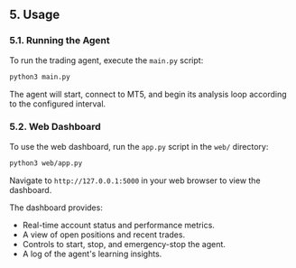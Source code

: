 ## 5. Usage

### 5.1. Running the Agent

To run the trading agent, execute the `main.py` script:

```bash
python3 main.py
```

The agent will start, connect to MT5, and begin its analysis loop according to the configured interval.

### 5.2. Web Dashboard

To use the web dashboard, run the `app.py` script in the `web/` directory:

```bash
python3 web/app.py
```

Navigate to `http://127.0.0.1:5000` in your web browser to view the dashboard.

The dashboard provides:

-   Real-time account status and performance metrics.
-   A view of open positions and recent trades.
-   Controls to start, stop, and emergency-stop the agent.
-   A log of the agent's learning insights.

